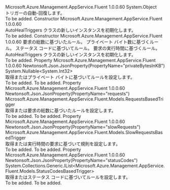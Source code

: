 <Type Name="AutoHealTriggers" FullName="Microsoft.Azure.Management.AppService.Fluent.Models.AutoHealTriggers">
  <TypeSignature Language="C#" Value="public class AutoHealTriggers" />
  <TypeSignature Language="ILAsm" Value=".class public auto ansi beforefieldinit AutoHealTriggers extends System.Object" />
  <TypeSignature Language="DocId" Value="T:Microsoft.Azure.Management.AppService.Fluent.Models.AutoHealTriggers" />
  <TypeSignature Language="VB.NET" Value="Public Class AutoHealTriggers" />
  <TypeSignature Language="F#" Value="type AutoHealTriggers = class" />
  <AssemblyInfo>
    <AssemblyName>Microsoft.Azure.Management.AppService.Fluent</AssemblyName>
    <AssemblyVersion>1.0.0.60</AssemblyVersion>
  </AssemblyInfo>
  <Base>
    <BaseTypeName>System.Object</BaseTypeName>
  </Base>
  <Interfaces />
  <Docs>
    <summary>
            トリガーの自動-回復します。
            </summary>
    <remarks>To be added.</remarks>
  </Docs>
  <Members>
    <Member MemberName=".ctor">
      <MemberSignature Language="C#" Value="public AutoHealTriggers ();" />
      <MemberSignature Language="ILAsm" Value=".method public hidebysig specialname rtspecialname instance void .ctor() cil managed" />
      <MemberSignature Language="DocId" Value="M:Microsoft.Azure.Management.AppService.Fluent.Models.AutoHealTriggers.#ctor" />
      <MemberSignature Language="VB.NET" Value="Public Sub New ()" />
      <MemberType>Constructor</MemberType>
      <AssemblyInfo>
        <AssemblyName>Microsoft.Azure.Management.AppService.Fluent</AssemblyName>
        <AssemblyVersion>1.0.0.60</AssemblyVersion>
      </AssemblyInfo>
      <Parameters />
      <Docs>
        <summary>
            AutoHealTriggers クラスの新しいインスタンスを初期化します。
            </summary>
        <remarks>To be added.</remarks>
      </Docs>
    </Member>
    <Member MemberName=".ctor">
      <MemberSignature Language="C#" Value="public AutoHealTriggers (Microsoft.Azure.Management.AppService.Fluent.Models.RequestsBasedTrigger requests = null, Nullable&lt;int&gt; privateBytesInKB = null, System.Collections.Generic.IList&lt;Microsoft.Azure.Management.AppService.Fluent.Models.StatusCodesBasedTrigger&gt; statusCodes = null, Microsoft.Azure.Management.AppService.Fluent.Models.SlowRequestsBasedTrigger slowRequests = null);" />
      <MemberSignature Language="ILAsm" Value=".method public hidebysig specialname rtspecialname instance void .ctor(class Microsoft.Azure.Management.AppService.Fluent.Models.RequestsBasedTrigger requests, valuetype System.Nullable`1&lt;int32&gt; privateBytesInKB, class System.Collections.Generic.IList`1&lt;class Microsoft.Azure.Management.AppService.Fluent.Models.StatusCodesBasedTrigger&gt; statusCodes, class Microsoft.Azure.Management.AppService.Fluent.Models.SlowRequestsBasedTrigger slowRequests) cil managed" />
      <MemberSignature Language="DocId" Value="M:Microsoft.Azure.Management.AppService.Fluent.Models.AutoHealTriggers.#ctor(Microsoft.Azure.Management.AppService.Fluent.Models.RequestsBasedTrigger,System.Nullable{System.Int32},System.Collections.Generic.IList{Microsoft.Azure.Management.AppService.Fluent.Models.StatusCodesBasedTrigger},Microsoft.Azure.Management.AppService.Fluent.Models.SlowRequestsBasedTrigger)" />
      <MemberSignature Language="VB.NET" Value="Public Sub New (Optional requests As RequestsBasedTrigger = null, Optional privateBytesInKB As Nullable(Of Integer) = null, Optional statusCodes As IList(Of StatusCodesBasedTrigger) = null, Optional slowRequests As SlowRequestsBasedTrigger = null)" />
      <MemberSignature Language="F#" Value="new Microsoft.Azure.Management.AppService.Fluent.Models.AutoHealTriggers : Microsoft.Azure.Management.AppService.Fluent.Models.RequestsBasedTrigger * Nullable&lt;int&gt; * System.Collections.Generic.IList&lt;Microsoft.Azure.Management.AppService.Fluent.Models.StatusCodesBasedTrigger&gt; * Microsoft.Azure.Management.AppService.Fluent.Models.SlowRequestsBasedTrigger -&gt; Microsoft.Azure.Management.AppService.Fluent.Models.AutoHealTriggers" Usage="new Microsoft.Azure.Management.AppService.Fluent.Models.AutoHealTriggers (requests, privateBytesInKB, statusCodes, slowRequests)" />
      <MemberType>Constructor</MemberType>
      <AssemblyInfo>
        <AssemblyName>Microsoft.Azure.Management.AppService.Fluent</AssemblyName>
        <AssemblyVersion>1.0.0.60</AssemblyVersion>
      </AssemblyInfo>
      <Parameters>
        <Parameter Name="requests" Type="Microsoft.Azure.Management.AppService.Fluent.Models.RequestsBasedTrigger" />
        <Parameter Name="privateBytesInKB" Type="System.Nullable&lt;System.Int32&gt;" />
        <Parameter Name="statusCodes" Type="System.Collections.Generic.IList&lt;Microsoft.Azure.Management.AppService.Fluent.Models.StatusCodesBasedTrigger&gt;" />
        <Parameter Name="slowRequests" Type="Microsoft.Azure.Management.AppService.Fluent.Models.SlowRequestsBasedTrigger" />
      </Parameters>
      <Docs>
        <param name="requests">要求の総数に基づいたルール。</param>
        <param name="privateBytesInKB">プライベート バイト数に基づくルール。</param>
        <param name="statusCodes">ステータス コードに基づいてルール。</param>
        <param name="slowRequests">要求の実行時間に基づくルール。</param>
        <summary>
            AutoHealTriggers クラスの新しいインスタンスを初期化します。
            </summary>
        <remarks>To be added.</remarks>
      </Docs>
    </Member>
    <Member MemberName="PrivateBytesInKB">
      <MemberSignature Language="C#" Value="public Nullable&lt;int&gt; PrivateBytesInKB { get; set; }" />
      <MemberSignature Language="ILAsm" Value=".property instance valuetype System.Nullable`1&lt;int32&gt; PrivateBytesInKB" />
      <MemberSignature Language="DocId" Value="P:Microsoft.Azure.Management.AppService.Fluent.Models.AutoHealTriggers.PrivateBytesInKB" />
      <MemberSignature Language="VB.NET" Value="Public Property PrivateBytesInKB As Nullable(Of Integer)" />
      <MemberSignature Language="F#" Value="member this.PrivateBytesInKB : Nullable&lt;int&gt; with get, set" Usage="Microsoft.Azure.Management.AppService.Fluent.Models.AutoHealTriggers.PrivateBytesInKB" />
      <MemberType>Property</MemberType>
      <AssemblyInfo>
        <AssemblyName>Microsoft.Azure.Management.AppService.Fluent</AssemblyName>
        <AssemblyVersion>1.0.0.60</AssemblyVersion>
      </AssemblyInfo>
      <Attributes>
        <Attribute>
          <AttributeName>Newtonsoft.Json.JsonProperty(PropertyName="privateBytesInKB")</AttributeName>
        </Attribute>
      </Attributes>
      <ReturnValue>
        <ReturnType>System.Nullable&lt;System.Int32&gt;</ReturnType>
      </ReturnValue>
      <Docs>
        <summary>
            取得またはプライベート バイトに基づいてルールを設定します。
            </summary>
        <value>To be added.</value>
        <remarks>To be added.</remarks>
      </Docs>
    </Member>
    <Member MemberName="Requests">
      <MemberSignature Language="C#" Value="public Microsoft.Azure.Management.AppService.Fluent.Models.RequestsBasedTrigger Requests { get; set; }" />
      <MemberSignature Language="ILAsm" Value=".property instance class Microsoft.Azure.Management.AppService.Fluent.Models.RequestsBasedTrigger Requests" />
      <MemberSignature Language="DocId" Value="P:Microsoft.Azure.Management.AppService.Fluent.Models.AutoHealTriggers.Requests" />
      <MemberSignature Language="VB.NET" Value="Public Property Requests As RequestsBasedTrigger" />
      <MemberSignature Language="F#" Value="member this.Requests : Microsoft.Azure.Management.AppService.Fluent.Models.RequestsBasedTrigger with get, set" Usage="Microsoft.Azure.Management.AppService.Fluent.Models.AutoHealTriggers.Requests" />
      <MemberType>Property</MemberType>
      <AssemblyInfo>
        <AssemblyName>Microsoft.Azure.Management.AppService.Fluent</AssemblyName>
        <AssemblyVersion>1.0.0.60</AssemblyVersion>
      </AssemblyInfo>
      <Attributes>
        <Attribute>
          <AttributeName>Newtonsoft.Json.JsonProperty(PropertyName="requests")</AttributeName>
        </Attribute>
      </Attributes>
      <ReturnValue>
        <ReturnType>Microsoft.Azure.Management.AppService.Fluent.Models.RequestsBasedTrigger</ReturnType>
      </ReturnValue>
      <Docs>
        <summary>
            取得または要求の総数に基づいたルールを設定します。
            </summary>
        <value>To be added.</value>
        <remarks>To be added.</remarks>
      </Docs>
    </Member>
    <Member MemberName="SlowRequests">
      <MemberSignature Language="C#" Value="public Microsoft.Azure.Management.AppService.Fluent.Models.SlowRequestsBasedTrigger SlowRequests { get; set; }" />
      <MemberSignature Language="ILAsm" Value=".property instance class Microsoft.Azure.Management.AppService.Fluent.Models.SlowRequestsBasedTrigger SlowRequests" />
      <MemberSignature Language="DocId" Value="P:Microsoft.Azure.Management.AppService.Fluent.Models.AutoHealTriggers.SlowRequests" />
      <MemberSignature Language="VB.NET" Value="Public Property SlowRequests As SlowRequestsBasedTrigger" />
      <MemberSignature Language="F#" Value="member this.SlowRequests : Microsoft.Azure.Management.AppService.Fluent.Models.SlowRequestsBasedTrigger with get, set" Usage="Microsoft.Azure.Management.AppService.Fluent.Models.AutoHealTriggers.SlowRequests" />
      <MemberType>Property</MemberType>
      <AssemblyInfo>
        <AssemblyName>Microsoft.Azure.Management.AppService.Fluent</AssemblyName>
        <AssemblyVersion>1.0.0.60</AssemblyVersion>
      </AssemblyInfo>
      <Attributes>
        <Attribute>
          <AttributeName>Newtonsoft.Json.JsonProperty(PropertyName="slowRequests")</AttributeName>
        </Attribute>
      </Attributes>
      <ReturnValue>
        <ReturnType>Microsoft.Azure.Management.AppService.Fluent.Models.SlowRequestsBasedTrigger</ReturnType>
      </ReturnValue>
      <Docs>
        <summary>
            取得または実行時間の要求に基づいて規則を設定します。
            </summary>
        <value>To be added.</value>
        <remarks>To be added.</remarks>
      </Docs>
    </Member>
    <Member MemberName="StatusCodes">
      <MemberSignature Language="C#" Value="public System.Collections.Generic.IList&lt;Microsoft.Azure.Management.AppService.Fluent.Models.StatusCodesBasedTrigger&gt; StatusCodes { get; set; }" />
      <MemberSignature Language="ILAsm" Value=".property instance class System.Collections.Generic.IList`1&lt;class Microsoft.Azure.Management.AppService.Fluent.Models.StatusCodesBasedTrigger&gt; StatusCodes" />
      <MemberSignature Language="DocId" Value="P:Microsoft.Azure.Management.AppService.Fluent.Models.AutoHealTriggers.StatusCodes" />
      <MemberSignature Language="VB.NET" Value="Public Property StatusCodes As IList(Of StatusCodesBasedTrigger)" />
      <MemberSignature Language="F#" Value="member this.StatusCodes : System.Collections.Generic.IList&lt;Microsoft.Azure.Management.AppService.Fluent.Models.StatusCodesBasedTrigger&gt; with get, set" Usage="Microsoft.Azure.Management.AppService.Fluent.Models.AutoHealTriggers.StatusCodes" />
      <MemberType>Property</MemberType>
      <AssemblyInfo>
        <AssemblyName>Microsoft.Azure.Management.AppService.Fluent</AssemblyName>
        <AssemblyVersion>1.0.0.60</AssemblyVersion>
      </AssemblyInfo>
      <Attributes>
        <Attribute>
          <AttributeName>Newtonsoft.Json.JsonProperty(PropertyName="statusCodes")</AttributeName>
        </Attribute>
      </Attributes>
      <ReturnValue>
        <ReturnType>System.Collections.Generic.IList&lt;Microsoft.Azure.Management.AppService.Fluent.Models.StatusCodesBasedTrigger&gt;</ReturnType>
      </ReturnValue>
      <Docs>
        <summary>
            取得またはステータス コードに基づいてルールを設定します。
            </summary>
        <value>To be added.</value>
        <remarks>To be added.</remarks>
      </Docs>
    </Member>
  </Members>
</Type>